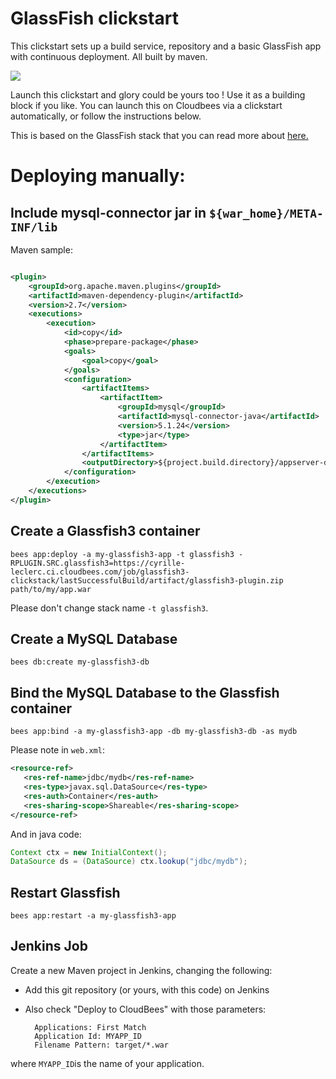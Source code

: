 #  GlassFish clickstart

This clickstart sets up a build service, repository and a basic GlassFish app with continuous deployment.
All built by maven. 

<imc src="https://d3ko533tu1ozfq.cloudfront.net/clickstart/glassfish_icon.png"/>

<a href="https://grandcentral.cloudbees.com/?CB_clickstart=https://raw.github.com/cyrille-leclerc/glassfish-clickstart/master/clickstart.json"><img src="https://d3ko533tu1ozfq.cloudfront.net/clickstart/deployInstantly.png"/></a>

Launch this clickstart and glory could be yours too ! Use it as a building block if you like.
You can launch this on Cloudbees via a clickstart automatically, or follow the instructions below. 

This is based on the GlassFish stack that you can read more about <a href="https://github.com/CloudBees-community/glassfish3-clickstack">here.</a>


# Deploying manually: 

## Include mysql-connector jar in `${war_home}/META-INF/lib`

Maven sample:

```xml

<plugin>
    <groupId>org.apache.maven.plugins</groupId>
    <artifactId>maven-dependency-plugin</artifactId>
    <version>2.7</version>
    <executions>
        <execution>
            <id>copy</id>
            <phase>prepare-package</phase>
            <goals>
                <goal>copy</goal>
            </goals>
            <configuration>
                <artifactItems>
                    <artifactItem>
                        <groupId>mysql</groupId>
                        <artifactId>mysql-connector-java</artifactId>
                        <version>5.1.24</version>
                        <type>jar</type>
                    </artifactItem>
                </artifactItems>
                <outputDirectory>${project.build.directory}/appserver-dependency</outputDirectory>
            </configuration>
        </execution>
    </executions>
</plugin>
```

## Create a Glassfish3 container

```
bees app:deploy -a my-glassfish3-app -t glassfish3 -RPLUGIN.SRC.glassfish3=https://cyrille-leclerc.ci.cloudbees.com/job/glassfish3-clickstack/lastSuccessfulBuild/artifact/glassfish3-plugin.zip path/to/my/app.war
```

Please don't change stack name `-t glassfish3`.


## Create a MySQL Database

```
bees db:create my-glassfish3-db
```

## Bind the MySQL Database to the Glassfish container

```
bees app:bind -a my-glassfish3-app -db my-glassfish3-db -as mydb
```

Please note in `web.xml`:

```xml
<resource-ref>
   <res-ref-name>jdbc/mydb</res-ref-name>
   <res-type>javax.sql.DataSource</res-type>
   <res-auth>Container</res-auth>
   <res-sharing-scope>Shareable</res-sharing-scope>
</resource-ref>
```

And in java code:

```java
Context ctx = new InitialContext();
DataSource ds = (DataSource) ctx.lookup("jdbc/mydb");
```

## Restart Glassfish

```
bees app:restart -a my-glassfish3-app
```

## Jenkins Job

Create a new Maven project in Jenkins, changing the following:

* Add this git repository (or yours, with this code) on Jenkins
* Also check "Deploy to CloudBees" with those parameters:

        Applications: First Match
        Application Id: MYAPP_ID
        Filename Pattern: target/*.war

where `MYAPP_ID`is the name of your application.


